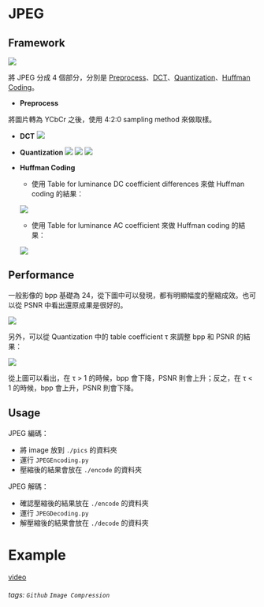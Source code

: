 # JPEG

## Framework

![](https://i.imgur.com/PWbTtZt.png)

將 JPEG 分成 4 個部分，分別是 [Preprocess](https://github.com/patrick0314/JPEG/blob/main/Preprocess.py)、[DCT](https://github.com/patrick0314/JPEG/blob/main/DCT.py)、[Quantization](https://github.com/patrick0314/JPEG/blob/main/Quantize.py)、[Huffman Coding](https://github.com/patrick0314/JPEG/blob/main/Huffman.py)。

* **Preprocess**

將圖片轉為 YCbCr 之後，使用 4:2:0 sampling method 來做取樣。

* **DCT**
    ![](https://i.imgur.com/tBSLWmJ.jpg)

* **Quantization**
    ![](https://i.imgur.com/IhkbJ1b.png)
    ![](https://i.imgur.com/7UWKsSb.png)
    ![](https://i.imgur.com/10YzNsp.png)

* **Huffman Coding**
    * 使用 Table for luminance DC coefficient differences 來做 Huffman coding 的結果：
    
    ![](https://i.imgur.com/tVCGMqi.jpg)

    
    * 使用 Table for luminance AC coefficient 來做 Huffman coding 的結果：

    ![](https://i.imgur.com/fYwyq1Z.jpg)



## Performance

一般影像的 bpp 基礎為 24，從下圖中可以發現，都有明顯幅度的壓縮成效。也可以從 PSNR 中看出還原成果是很好的。

![](https://i.imgur.com/49eXxU9.jpg)


另外，可以從 Quantization 中的 table coefficient τ 來調整 bpp 和 PSNR 的結果：

![](https://i.imgur.com/ofmvcoA.png)

從上圖可以看出，在 τ > 1 的時候，bpp 會下降，PSNR 則會上升；反之，在 τ < 1 的時候，bpp 會上升，PSNR 則會下降。

## Usage

JPEG 編碼：

* 將 image 放到 `./pics` 的資料夾
* 運行 `JPEGEncoding.py`
* 壓縮後的結果會放在 `./encode` 的資料夾

JPEG 解碼：

* 確認壓縮後的結果放在 `./encode` 的資料夾
* 運行 `JPEGDecoding.py`
* 解壓縮後的結果會放在 `./decode` 的資料夾

# Example

[video](https://www.youtube.com/watch?v=t0olBLgmxXc&ab_channel=0314Patrick)





###### tags: `Github` `Image Compression`
